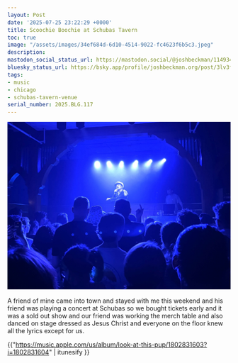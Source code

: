 ```yaml
---
layout: Post
date: '2025-07-25 23:22:29 +0000'
title: Scoochie Boochie at Schubas Tavern
toc: true
image: "/assets/images/34ef684d-6d10-4514-9022-fc4623f6b5c3.jpeg"
description:
mastodon_social_status_url: https://mastodon.social/@joshbeckman/114934931716086287
bluesky_status_url: https://bsky.app/profile/joshbeckman.org/post/3lv3fnws33m2w
tags:
- music
- chicago
- schubas-tavern-venue
serial_number: 2025.BLG.117
---
```

![Scoochie Boochie](/assets/images/34ef684d-6d10-4514-9022-fc4623f6b5c3.jpeg)

A friend of mine came into town and stayed with me this weekend and his friend was playing a concert at Schubas so we bought tickets early and it was a sold out show and our friend was working the merch table and also danced on stage dressed as Jesus Christ and everyone on the floor knew all the lyrics except for us.

{{"https://music.apple.com/us/album/look-at-this-pup/1802831603?i=1802831604" | itunesify }}
